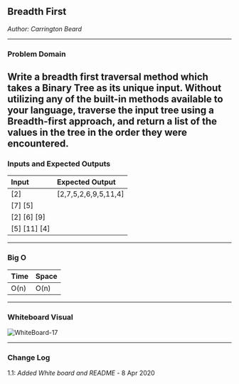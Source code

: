 ## Breadth First
*Author: Carrington Beard*

---

### Problem Domain

Write a breadth first traversal method which takes a Binary Tree as its unique input. 
Without utilizing any of the built-in methods available to your language, traverse the input tree using a Breadth-first approach, 
and return a list of the values in the tree in the order they were encountered.
---

### Inputs and Expected Outputs

| Input | Expected Output |
| :----------- | :----------- |
|           [2]| [2,7,5,2,6,9,5,11,4] |
|     [7]          [5]|
|[2]      [6]          [9]|
|     [5]      [11]  [4]|



---

### Big O


| Time | Space |
| :----------- | :----------- |
| O(n) | O(n) |


---


### Whiteboard Visual
![WhiteBoard-17](https://user-images.githubusercontent.com/58369033/78826289-1efa5900-7996-11ea-8090-c801da765799.jpg)

---

### Change Log
  
1.1: *Added White board and README* - 8 Apr 2020  

